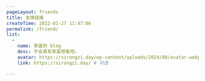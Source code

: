```yaml
---
pageLayout: friends
title: 友情链接
createTime: 2022-01-27 11:47:06
permalink: /friend/
list:
  -
    name: 笨蛋的 blog
    desc: 不会真有笨蛋想看吧。
    avatar: https://sirongzi.day/wp-content/uploads/2024/08/avatar.webp # 可选
    link: https://sirongzi.day/ # 可选

---
```



